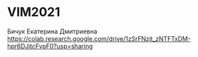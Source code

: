 # VIM2021
Бичук Екатерина Дмитриевна
https://colab.research.google.com/drive/1zSrFNzjt_zNTFTxDM-hpr6DJitcFvpF0?usp=sharing
